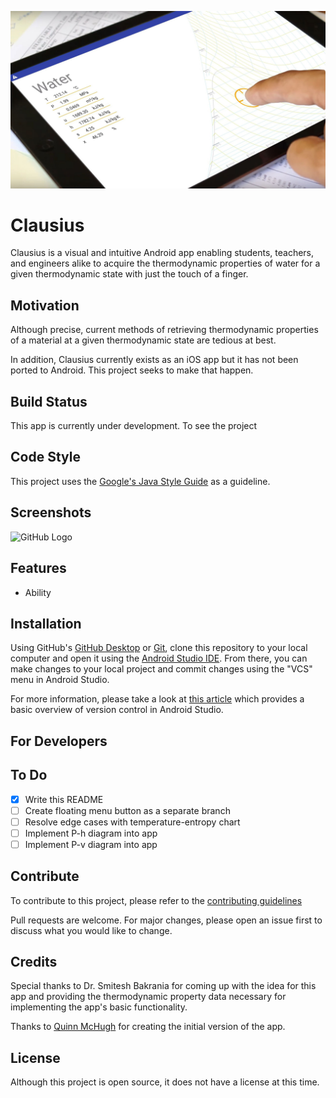 ![Clausius Cover Photo](https://raw.githubusercontent.com/Quinn-P-McHugh/clausius-android-app/master/screenshots/Clausius-Cover-Photo.jpg)

# Clausius
Clausius is a visual and intuitive Android app enabling students, teachers, and engineers alike to acquire the thermodynamic properties of water for a given thermodynamic state with just the touch of a finger.

## Motivation
Although precise, current methods of retrieving thermodynamic properties of a material at a given thermodynamic state are tedious at best. 

In addition, Clausius currently exists as an iOS app but it has not been ported to Android. This project seeks to make that happen.

## Build Status
This app is currently under development. To see the project

## Code Style
This project uses the [Google's Java Style Guide](https://google.github.io/styleguide/javaguide.html#s7.1-javadoc-formatting) as a guideline.
 
## Screenshots
![GitHub Logo](/images/logo.png)

## Features
* Ability

## Installation
Using GitHub's [GitHub Desktop](https://desktop.github.com/) or [Git](https://git-scm.com/), clone this repository to your local computer and open it using the [Android Studio IDE](https://developer.android.com/studio). From there, you can make changes to your local project and commit changes using the "VCS" menu in Android Studio.

For more information, please take a look at [this article](https://code.tutsplus.com/tutorials/working-with-git-in-android-studio--cms-30514) which provides a basic overview of version control in Android Studio.

## For Developers


## To Do

- [X] Write this README
- [ ] Create floating menu button as a separate branch
- [ ] Resolve edge cases with temperature-entropy chart
- [ ] Implement P-h diagram into app
- [ ] Implement P-v diagram into app

## Contribute
To contribute to this project, please refer to the [contributing guidelines](https://github.com/Quinn-P-McHugh/clausius-android-app/blob/master/CONTRIBUTING.md)

Pull requests are welcome. For major changes, please open an issue first to discuss what you would like to change.

## Credits
Special thanks to Dr. Smitesh Bakrania for coming up with the idea for this app and providing the thermodynamic property data necessary for implementing the app's basic functionality.

Thanks to [Quinn McHugh](https://github.com/Quinn-P-McHugh) for creating the initial version of the app.

## License
Although this project is open source, it does not have a license at this time.
